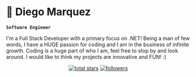 # 👻 Diego Marquez

**`Software Engineer`**

I'm a Full Stack Developer with a primary focus on .NET! Being a man of few words, I have a HUGE passion for coding and I am in the business of infinite growth. Coding is a huge part of who I am, feel free to stop by and look around. I would like to think my projects are innovative and FUN! :)

<p align="center">
  <a href="https://github.com/diegomarquez-real?tab=repositories&sort=stargazers">
    <img alt="total stars" title="Total stars on GitHub" src="https://custom-icon-badges.demolab.com/github/stars/diegomarquez-real?color=55960c&style=for-the-badge&labelColor=488207&logo=star"/></a>
  <a href="https://github.com/diegomarquez-real?tab=followers">
    <img alt="followers" title="Follow me on Github" src="https://custom-icon-badges.demolab.com/github/followers/diegomarquez-real?color=236ad3&labelColor=1155ba&style=for-the-badge&logo=person-add&label=Follow&logoColor=white"/></a>
</p>